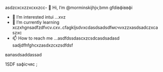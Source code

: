  asdzcxcxzzxcxxzcc- 👋 Hi, I’m @morminskijhjv,bmn gfdівфіввфі
- 👀 I’m interested intui ...xvz
- 🌱 I’m currently learning xczxhgnsadfzdfvcv.cxv..cfagkljsdvxcdasdsadsdfмсчvxzzxasdsadczxcaszxc
- 📫 How to reach me ...asdfdssdascxzcsdcasdsadasd
sadjdfhfghcxzasdxzcxzsdfdsf
<!---vxcasdfasdfkhjbasddgfhdgfhcxzxcvcxsdf
morminskij/morminskij is a ✨ specialxфівіфвsa ✨ gbfrezpository becaughasdzxcjfhsecaitsx `README.mdіфвіфвфівіф` (this file) appears on your GitHub profile.sdfdsfdsfвфаasd
You can click the Preview link to take a look at your changes.смиfdgvcxcx
--->вапasdsaddassad
1SDF
saфісчяс
;
